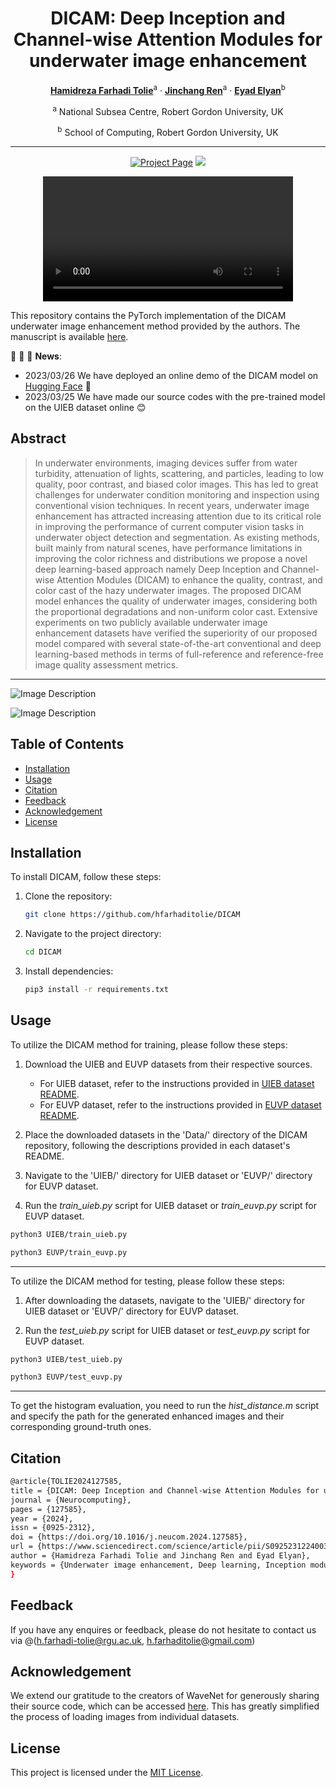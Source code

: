 <div align="center">

# DICAM: Deep Inception and Channel-wise Attention Modules for underwater image enhancement
[**Hamidreza Farhadi Tolie**](https://scholar.google.com/citations?user=nzCbjWIAAAAJ&hl=en&authuser=1)<sup>a</sup> · [**Jinchang Ren**](https://scholar.google.co.uk/citations?user=Vsx9P-gAAAAJ&hl=en)<sup>a</sup> · [**Eyad Elyan**](https://scholar.google.co.uk/citations?user=m3-aOvsAAAAJ&hl=en)<sup>b</sup>

<sup>a</sup> National Subsea Centre, Robert Gordon University, UK

<sup>b</sup> School of Computing, Robert Gordon University, UK

<hr>

<a href='https://www.sciencedirect.com/science/article/pii/S0925231224003564'><img src='https://img.shields.io/badge/%20DICAM%20-%20Paper?label=Manuscript&labelColor=(255%2C0%2C0)&color=red' alt='Project Page'></a>
<a href='https://huggingface.co/spaces/sentorion/DICAM-Demo'><img src='https://img.shields.io/badge/%20DICAM%20-%20Paper?label=%F0%9F%A4%97%20Hugging%20Face&color=green'></a>

<video width="400" controls>
  <source src="https://www.youtube.com/watch?v=iSTHMiGeX6U" type="video/mp4">
  <source src="mov_bbb.ogg" type="video/ogg">
  Your browser does not support HTML video.
</video>
<br>

</div>

This repository contains the PyTorch implementation of the DICAM underwater image enhancement method provided by the authors. The manuscript is available [here](https://www.sciencedirect.com/science/article/pii/S0925231224003564).


:rocket:  :rocket:  :rocket: **News**:

- 2023/03/26 We have deployed an online demo of the DICAM model on [Hugging Face](https://huggingface.co/spaces/sentorion/DICAM-Demo) 🤗
- 2023/03/25 We have made our source codes with the pre-trained model on the UIEB dataset online 😊


## Abstract

> In underwater environments, imaging devices suffer from water turbidity, attenuation of lights, scattering, and particles, leading to low quality, poor contrast, and biased color images. This has led to great challenges for underwater condition monitoring and inspection using conventional vision techniques. In recent years, underwater image enhancement has attracted increasing attention due to its critical role in improving the performance of current computer vision tasks in underwater object detection and segmentation. As existing methods, built mainly from natural scenes, have performance limitations in improving the color richness and distributions we propose a novel deep learning-based approach namely Deep Inception and Channel-wise Attention Modules (DICAM) to enhance the quality, contrast, and color cast of the hazy underwater images. The proposed DICAM model enhances the quality of underwater images, considering both the proportional degradations and non-uniform color cast. Extensive experiments on two publicly available underwater image enhancement datasets have verified the superiority of our proposed model compared with several state-of-the-art conventional and deep learning-based methods in terms of full-reference and reference-free image quality assessment metrics.
---

![Image Description](https://ars.els-cdn.com/content/image/1-s2.0-S0925231224003564-gr2_lrg.jpg)

![Image Description](https://ars.els-cdn.com/content/image/1-s2.0-S0925231224003564-gr3_lrg.jpg)



## Table of Contents

- [Installation](#installation)
- [Usage](#usage)
- [Citation](#citation)
- [Feedback](#feedback)
- [Acknowledgement](#acknowledgement)
- [License](#license)


## Installation

To install DICAM, follow these steps:
1. Clone the repository:

    ```bash
    git clone https://github.com/hfarhaditolie/DICAM
    ```

2. Navigate to the project directory:

    ```bash
    cd DICAM
    ```

3. Install dependencies:

    ```bash
    pip3 install -r requirements.txt
    ```

## Usage
To utilize the DICAM method for training, please follow these steps:

1. Download the UIEB and EUVP datasets from their respective sources.
   - For UIEB dataset, refer to the instructions provided in [UIEB dataset README](https://github.com/hfarhaditolie/DICAM/blob/main/Data/UIEB/readme.md).
   - For EUVP dataset, refer to the instructions provided in [EUVP dataset README](https://github.com/hfarhaditolie/DICAM/blob/main/Data/EUVP/readme.md).
   
2. Place the downloaded datasets in the 'Data/' directory of the DICAM repository, following the descriptions provided in each dataset's README.

3. Navigate to the 'UIEB/' directory for UIEB dataset or 'EUVP/' directory for EUVP dataset.

4. Run the _train_uieb.py_ script for UIEB dataset or _train_euvp.py_ script for EUVP dataset.

```bash
python3 UIEB/train_uieb.py
```
```bash
python3 EUVP/train_euvp.py
```

---
To utilize the DICAM method for testing, please follow these steps:

1. After downloading the datasets, navigate to the 'UIEB/' directory for UIEB dataset or 'EUVP/' directory for EUVP dataset.

2. Run the _test_uieb.py_ script for UIEB dataset or _test_euvp.py_ script for EUVP dataset.

```bash
python3 UIEB/test_uieb.py
```
```bash
python3 EUVP/test_euvp.py
```
---
To get the histogram evaluation, you need to run the _hist_distance.m_ script and specify the path for the generated enhanced images and their corresponding ground-truth ones.

## Citation
```bash
@article{TOLIE2024127585,
title = {DICAM: Deep Inception and Channel-wise Attention Modules for underwater image enhancement},
journal = {Neurocomputing},
pages = {127585},
year = {2024},
issn = {0925-2312},
doi = {https://doi.org/10.1016/j.neucom.2024.127585},
url = {https://www.sciencedirect.com/science/article/pii/S0925231224003564},
author = {Hamidreza Farhadi Tolie and Jinchang Ren and Eyad Elyan},
keywords = {Underwater image enhancement, Deep learning, Inception module, Channel-wise attention module},
}
```
## Feedback
If you have any enquires or feedback, please do not hesitate to contact us via @(h.farhadi-tolie@rgu.ac.uk, h.farhaditolie@gmail.com)

## Acknowledgement
We extend our gratitude to the creators of WaveNet for generously sharing their source code, which can be accessed [here](https://github.com/pksvision/Deep-WaveNet-Underwater-Image-Restoration). This has greatly simplified the process of loading images from individual datasets.

## License
This project is licensed under the [MIT License](LICENSE).
